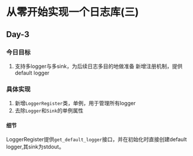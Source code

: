 # 从零开始实现一个日志库(三)

## Day-3

### 今日目标

1. 支持多logger与多sink，为后续日志多目的地做准备
   新增注册机制，提供default logger

### 具体实现

1. 新增`LoggerRegister`类，单例，用于管理所有logger
2. 去除`Logger`和`Sink`的单例属性

#### 细节

LoggerRegister提供`get_default_logger`接口，并在初始化时直接创建default logger,其sink为stdout。